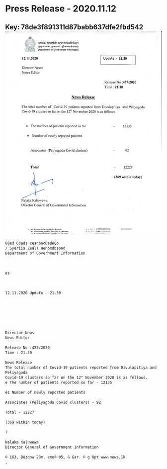 # Press Release - 2020.11.12 
Key: 78de3f891311d87babb637dfe2fbd542 
![img](img/78de3f891311d87babb637dfe2fbd542.jpg)
---
```
68ed Gbads cesnbacOadeQo
/ Syeriis Zeal) Henomdbsond
Department of Government Information

  

es

 

12.11.2020 Update - 21.30

 

 

 

Director News
News Editor

Release No :427/2020
Time : 21.30

News Release
The total number of Covid-19 patients reported from Divulapitiya and Peliyagoda
Covid-19 clusters so far on the 12" November 2020 is as follows.
e The number of patients reported so far - 12135

e¢ Number of newly reported patients

Associates (Peliyagoda Covid clusters) - 92

Total - 12227

(369 within today)

7

Nalaka Kaluwewa
Director General of Government Information

© 163, Bézqnw 20m, eme® 05, G Gar. © g Opt www.news.Ik
,

    

 

```
